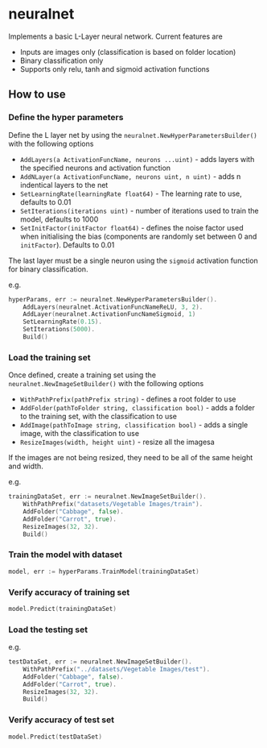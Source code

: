 # neuralnet


Implements a basic L-Layer neural network. Current features are

- Inputs are images only (classification is based on folder location)
- Binary classification only 
- Supports only relu, tanh and sigmoid activation functions


## How to use

### Define the hyper parameters
Define the L layer net by using the `neuralnet.NewHyperParametersBuilder()` with the following options

- `AddLayers(a ActivationFuncName, neurons ...uint)` - adds layers with the specified neurons and activation function
- `AddNLayer(a ActivationFuncName, neurons uint, n uint)` - adds n indentical layers to the net
- `SetLearningRate(learningRate float64)` - The learning rate to use, defaults to 0.01
- `SetIterations(iterations uint)` - number of iterations used to train the model, defaults to 1000
- `SetInitFactor(initFactor float64)` - defines the noise factor used when initialising the bias (components are randomly set between 0 and `initFactor`). Defaults to 0.01

The last layer must be a single neuron using the `sigmoid` activation function for binary classification.

e.g.
```go
hyperParams, err := neuralnet.NewHyperParametersBuilder().
    AddLayers(neuralnet.ActivationFuncNameReLU, 3, 2).
    AddLayer(neuralnet.ActivationFuncNameSigmoid, 1)
    SetLearningRate(0.15).
    SetIterations(5000).
    Build()
```

### Load the training set
Once defined, create a training set using the `neuralnet.NewImageSetBuilder()` with the following options

- `WithPathPrefix(pathPrefix string)` - defines a root folder to use
- `AddFolder(pathToFolder string, classification bool)` - adds a folder to the training set, with the classification to use
- `AddImage(pathToImage string, classification bool)` - adds a single image, with the classification to use
- `ResizeImages(width, height uint)` - resize all the imagesa 

If the images are not being resized, they need to be all of the same height and width.

e.g.
```go
trainingDataSet, err := neuralnet.NewImageSetBuilder().
    WithPathPrefix("datasets/Vegetable Images/train").
    AddFolder("Cabbage", false).
    AddFolder("Carrot", true).
    ResizeImages(32, 32).
    Build()
```

### Train the model with dataset
```go
model, err := hyperParams.TrainModel(trainingDataSet)
```

### Verify accuracy of training set
```go
model.Predict(trainingDataSet)
```

### Load the testing set
e.g.
```go
testDataSet, err := neuralnet.NewImageSetBuilder().
    WithPathPrefix("../datasets/Vegetable Images/test").
    AddFolder("Cabbage", false).
    AddFolder("Carrot", true).
    ResizeImages(32, 32).
    Build()
```

### Verify accuracy of test set
```go
model.Predict(testDataSet)
```
